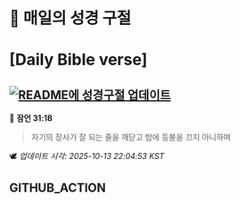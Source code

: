 # 🙏 매일의 성경 구절
# [Daily Bible verse]
## [![README에 성경구절 업데이트](https://github.com/DONGSUKA/first_test/actions/workflows/update-readme-bible.yml/badge.svg)](https://github.com/DONGSUKA/first_test/actions/workflows/update-readme-bible.yml)
<!-- START_BIBLE_VERSE -->
📖 **잠언 31:18**
> 자기의 장사가 잘 되는 줄을 깨닫고 밤에 등불을 끄지 아니하며

🕊️ _업데이트 시각: 2025-10-13 22:04:53 KST_
  <!-- END_BIBLE_VERSE -->
## GITHUB_ACTION
